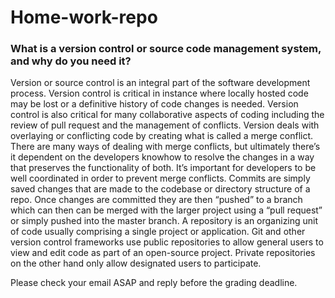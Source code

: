# Home-work-repo

### What is a version control or source code management system, and why do you need it?
Version or source control is an integral part of the software development process.
Version control is critical in instance where locally hosted code may be lost or a
definitive history of code changes is needed. Version control is also critical for many
collaborative aspects of coding including the review of pull request and the
management of conflicts.
  Version deals with overlaying or conflicting code by creating what is called a merge
conflict. There are many ways of dealing with merge conflicts, but ultimately there’s
it dependent on the developers knowhow to resolve the changes in a way that
preserves the functionality of both. It’s important for developers to be well
coordinated in order to prevent merge conflicts.
  Commits are simply saved changes that are made to the codebase or directory
structure of a repo. Once changes are committed they are then “pushed” to a branch
which can then can be merged with the larger project using a “pull request” or simply
pushed into the master branch.
  A repository is an organizing unit of code usually comprising a single project or
application. Git and other version control frameworks use public repositories to allow
general users to view and edit code as part of an open-source project. Private
repositories on the other hand only allow designated users to participate.


Please check your email ASAP and reply before the grading deadline. 
